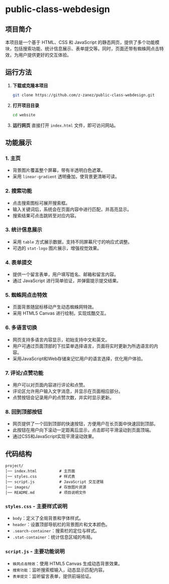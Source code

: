 # public-class-webdesign

## 项目简介

本项目是一个基于 HTML、CSS 和 JavaScript 的静态网页，提供了多个功能模块，包括搜索功能、统计信息展示、表单提交等。同时，页面还带有蜘蛛网点击特效，为用户提供更好的交互体验。

## 运行方法

1. **下载或克隆本项目**

   ```sh
   git clone https://github.com/z-zanez/public-class-webdesign.git
   ```

2. **打开项目目录**

   ```sh
   cd website
   ```

3. **运行网页** 直接打开 `index.html` 文件，即可访问网站。

## 功能展示

### 1. 主页

- 背景图片覆盖整个屏幕，带有半透明白色遮罩。
- 采用 `linear-gradient` 透明叠加，使背景更清晰可读。

### 2. 搜索功能

- 点击搜索图标可展开搜索框。
- 输入关键词后，系统会在页面内容中进行匹配，并高亮显示。
- 搜索结果可点击跳转至对应内容。

### 3. 统计信息展示

- 采用 `table` 方式展示数据，支持不同屏幕尺寸的响应式调整。
- 可选的 `stat-logo` 图片展示，增强视觉效果。

### 4. 表单提交

- 提供一个留言表单，用户填写姓名、邮箱和留言内容。
- 通过 JavaScript 进行简单验证，并弹窗提示提交结果。

### 5. 蜘蛛网点击特效

- 页面背景随鼠标移动产生动态蜘蛛网特效。
- 采用 HTML5 Canvas 进行绘制，实现炫酷交互。

### 6. 多语言切换
- 网页支持多语言内容显示，初始支持中文和英文。
- 用户可通过页面顶部的下拉菜单选择语言，页面将实时更新为所选语言的内容。
- 采用JavaScript和Web存储来记忆用户的语言选择，优化用户体验。

### 7. 评论/点赞功能
- 用户可以对页面内容进行评论和点赞。
- 评论区允许用户输入文字消息，并显示在页面相应部分。
- 点赞按钮会记录用户的点赞次数，并实时显示更新。

### 8. 回到顶部按钮
- 网页提供了一个回到顶部的快速按钮，方便用户在长页面中快速回到顶部。
- 此按钮在用户向下滚动一定距离后显示，点击即可平滑滚动到页面顶端。
- 通过CSS和JavaScript实现平滑滚动效果。


## 代码结构

```
project/
│── index.html          # 主页面
│── styles.css          # 样式表
│── script.js           # JavaScript 交互逻辑
│── images/             # 存放图片资源
│── README.md           # 项目说明文件
```

### `styles.css` - 主要样式说明

- `body`：定义了全局背景和字体样式。
- `header`：设置顶部导航栏的背景图片和文本颜色。
- `.search-container`：搜索栏的定位与样式。
- `.stat-container`：统计信息区域的布局。

### `script.js` - 主要功能说明

- `蛛网点击特效`：使用 HTML5 Canvas 生成动态背景效果。
- `搜索功能`：监听搜索框输入，动态显示匹配内容。
- `表单提交`：监听留言表单，提供前端验证。